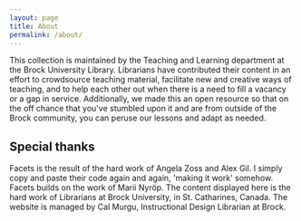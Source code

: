 ```yaml
---
layout: page
title: About
permalink: /about/
---
```


This collection is maintained by the Teaching and Learning department at the Brock University Library. Librarians have contributed their content in an effort to crowdsource teaching material, facilitate new and creative ways of teaching, and to help each other out when there is a need to fill a vacancy or a gap in service. Additionally, we made this an open resource so that on the off chance that you've stumbled upon it and are from outside of the Brock community, you can peruse our lessons and adapt as needed. 

## Special thanks

Facets is the result of the hard work of Angela Zoss and Alex Gil. I simply copy and paste their code again and again, 'making it work' somehow. Facets builds on the work of Marii Nyröp. The content displayed here is the hard work of Librarians at Brock University, in St. Catharines, Canada. The website is managed by Cal Murgu, Instructional Design Librarian at Brock. 